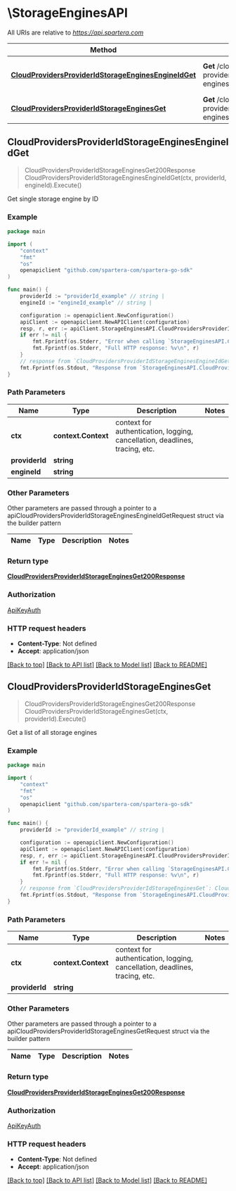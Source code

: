 # \StorageEnginesAPI

All URIs are relative to *https://api.spartera.com*

Method | HTTP request | Description
------------- | ------------- | -------------
[**CloudProvidersProviderIdStorageEnginesEngineIdGet**](StorageEnginesAPI.md#CloudProvidersProviderIdStorageEnginesEngineIdGet) | **Get** /cloud-providers/{provider_id}/storage-engines/{engine_id} | Get single storage engine by ID
[**CloudProvidersProviderIdStorageEnginesGet**](StorageEnginesAPI.md#CloudProvidersProviderIdStorageEnginesGet) | **Get** /cloud-providers/{provider_id}/storage-engines | Get a list of all storage engines



## CloudProvidersProviderIdStorageEnginesEngineIdGet

> CloudProvidersProviderIdStorageEnginesGet200Response CloudProvidersProviderIdStorageEnginesEngineIdGet(ctx, providerId, engineId).Execute()

Get single storage engine by ID

### Example

```go
package main

import (
	"context"
	"fmt"
	"os"
	openapiclient "github.com/spartera-com/spartera-go-sdk"
)

func main() {
	providerId := "providerId_example" // string | 
	engineId := "engineId_example" // string | 

	configuration := openapiclient.NewConfiguration()
	apiClient := openapiclient.NewAPIClient(configuration)
	resp, r, err := apiClient.StorageEnginesAPI.CloudProvidersProviderIdStorageEnginesEngineIdGet(context.Background(), providerId, engineId).Execute()
	if err != nil {
		fmt.Fprintf(os.Stderr, "Error when calling `StorageEnginesAPI.CloudProvidersProviderIdStorageEnginesEngineIdGet``: %v\n", err)
		fmt.Fprintf(os.Stderr, "Full HTTP response: %v\n", r)
	}
	// response from `CloudProvidersProviderIdStorageEnginesEngineIdGet`: CloudProvidersProviderIdStorageEnginesGet200Response
	fmt.Fprintf(os.Stdout, "Response from `StorageEnginesAPI.CloudProvidersProviderIdStorageEnginesEngineIdGet`: %v\n", resp)
}
```

### Path Parameters


Name | Type | Description  | Notes
------------- | ------------- | ------------- | -------------
**ctx** | **context.Context** | context for authentication, logging, cancellation, deadlines, tracing, etc.
**providerId** | **string** |  | 
**engineId** | **string** |  | 

### Other Parameters

Other parameters are passed through a pointer to a apiCloudProvidersProviderIdStorageEnginesEngineIdGetRequest struct via the builder pattern


Name | Type | Description  | Notes
------------- | ------------- | ------------- | -------------



### Return type

[**CloudProvidersProviderIdStorageEnginesGet200Response**](CloudProvidersProviderIdStorageEnginesGet200Response.md)

### Authorization

[ApiKeyAuth](../README.md#ApiKeyAuth)

### HTTP request headers

- **Content-Type**: Not defined
- **Accept**: application/json

[[Back to top]](#) [[Back to API list]](../README.md#documentation-for-api-endpoints)
[[Back to Model list]](../README.md#documentation-for-models)
[[Back to README]](../README.md)


## CloudProvidersProviderIdStorageEnginesGet

> CloudProvidersProviderIdStorageEnginesGet200Response CloudProvidersProviderIdStorageEnginesGet(ctx, providerId).Execute()

Get a list of all storage engines

### Example

```go
package main

import (
	"context"
	"fmt"
	"os"
	openapiclient "github.com/spartera-com/spartera-go-sdk"
)

func main() {
	providerId := "providerId_example" // string | 

	configuration := openapiclient.NewConfiguration()
	apiClient := openapiclient.NewAPIClient(configuration)
	resp, r, err := apiClient.StorageEnginesAPI.CloudProvidersProviderIdStorageEnginesGet(context.Background(), providerId).Execute()
	if err != nil {
		fmt.Fprintf(os.Stderr, "Error when calling `StorageEnginesAPI.CloudProvidersProviderIdStorageEnginesGet``: %v\n", err)
		fmt.Fprintf(os.Stderr, "Full HTTP response: %v\n", r)
	}
	// response from `CloudProvidersProviderIdStorageEnginesGet`: CloudProvidersProviderIdStorageEnginesGet200Response
	fmt.Fprintf(os.Stdout, "Response from `StorageEnginesAPI.CloudProvidersProviderIdStorageEnginesGet`: %v\n", resp)
}
```

### Path Parameters


Name | Type | Description  | Notes
------------- | ------------- | ------------- | -------------
**ctx** | **context.Context** | context for authentication, logging, cancellation, deadlines, tracing, etc.
**providerId** | **string** |  | 

### Other Parameters

Other parameters are passed through a pointer to a apiCloudProvidersProviderIdStorageEnginesGetRequest struct via the builder pattern


Name | Type | Description  | Notes
------------- | ------------- | ------------- | -------------


### Return type

[**CloudProvidersProviderIdStorageEnginesGet200Response**](CloudProvidersProviderIdStorageEnginesGet200Response.md)

### Authorization

[ApiKeyAuth](../README.md#ApiKeyAuth)

### HTTP request headers

- **Content-Type**: Not defined
- **Accept**: application/json

[[Back to top]](#) [[Back to API list]](../README.md#documentation-for-api-endpoints)
[[Back to Model list]](../README.md#documentation-for-models)
[[Back to README]](../README.md)

